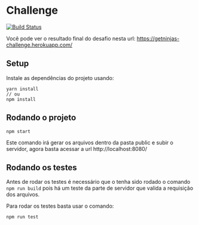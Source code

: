 # Challenge
[![Build Status](https://travis-ci.org/Leocardoso94/challenge.svg?branch=master)](https://travis-ci.org/Leocardoso94/challenge)

Você pode ver o resultado final do desafio nesta url: https://getninjas-challenge.herokuapp.com/

## Setup
Instale as dependências do projeto usando:
```
yarn install 
// ou
npm install
```

## Rodando o projeto

```
npm start
```

Este comando irá gerar os arquivos dentro da pasta public e subir o servidor, agora basta acessar a url http://localhost:8080/

## Rodando os testes

Antes de rodar os testes é necessário que o tenha sido rodado o comando `npm run build` pois há um teste da parte de servidor que valida a requisição dos arquivos.

Para rodar os testes basta usar o comando:
```
npm run test
```